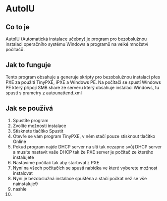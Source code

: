 # AutoIU
## Co to je 
AutoIU (Automatická instalace učebny) je program pro bezobslužnou instalaci operačního systému Windows a programů na velké množství počítačů.
## Jak to funguje
Tento program obsahuje a generuje skripty pro bezobslužnou instalaci přes PXE za použití TinyPXE, iPXE a Windows PE. Na počítači se spustí Windows PE který připojí SMB share ze serveru který obsahuje instalaci Windows, tu spustí s prametry z autounattend.xml
## Jak se používá
1. Spustíte program
2. Zvolíte možnosti instalace
3. Stisknete tlačítko Spustit
4. Otevře se vám program TinyPXE, v něm stačí pouze stisknout tlačítko Online
5. Pokud program najde DHCP server na síti tak nezapne svůj DHCP server a musíte nastavit vaše DHCP tak že PXE server je počítač ze kterého instalujete
6. Nastavíme počítač tak aby startoval z PXE
7. Nyní na všech počítačích se spustí nabídka ve které vyberete možnost instalovat
8. Nyní je bezobslužná instalace spuštěna a stačí počkat než se vše nainstaluje9
9. nashle
10. 
